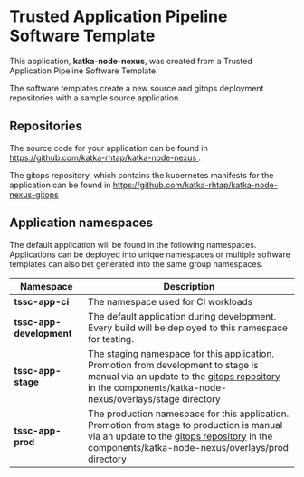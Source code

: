 # Trusted Application Pipeline Software Template

This application, **katka-node-nexus**, was created from a Trusted Application Pipeline Software Template.

The software templates create a new source and gitops deployment repositories with a sample source application. 

## Repositories

The source code for your application can be found in [https://github.com/katka-rhtap/katka-node-nexus ](https://github.com/katka-rhtap/katka-node-nexus ).
 
The gitops repository, which contains the kubernetes manifests for the application can be found in 
[https://github.com/katka-rhtap/katka-node-nexus-gitops ](https://github.com/katka-rhtap/katka-node-nexus-gitops ) 

## Application namespaces 

The default application will be found in the following namespaces. Applications can be deployed into unique namespaces or multiple software templates can also bet generated into the same group namespaces.  

|  Namespace   |  Description   |  
| -------- | -------- |
| **tssc-app-ci** | The namespace used for CI workloads |
| **tssc-app-development** | The default application during development. Every build will be deployed to this namespace for testing. |
| **tssc-app-stage** | The staging namespace for this application. Promotion from development to stage is manual via an update to the [gitops repository](https://github.com/katka-rhtap/katka-node-nexus-gitops ) in the components/katka-node-nexus/overlays/stage directory |
| **tssc-app-prod** | The production namespace for this application. Promotion from stage to production is manual via an update to the [gitops repository](https://github.com/katka-rhtap/katka-node-nexus-gitops ) in the components/katka-node-nexus/overlays/prod directory |
